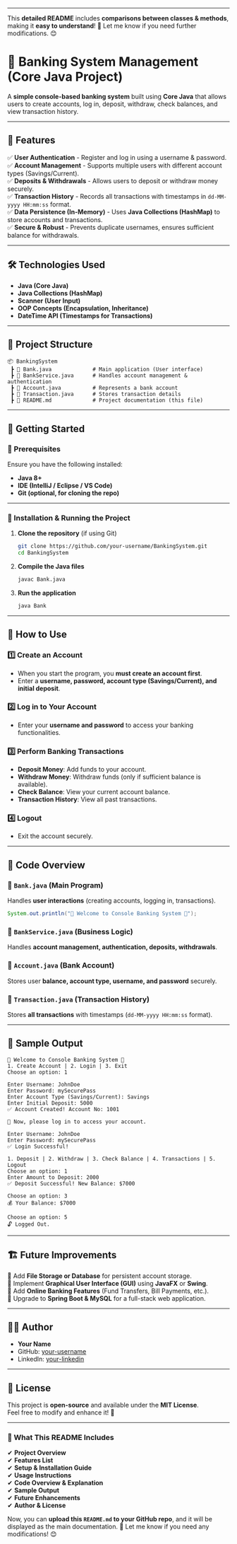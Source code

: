 

---

This **detailed README** includes **comparisons between classes & methods**, making it **easy to understand**! 🚀 Let me know if you need further modifications. 😊

# 🏦 Banking System Management (Core Java Project)

A **simple console-based banking system** built using **Core Java** that allows users to create accounts, log in, deposit, withdraw, check balances, and view transaction history.

---

## 🚀 Features
✅ **User Authentication** - Register and log in using a username & password.  
✅ **Account Management** - Supports multiple users with different account types (Savings/Current).  
✅ **Deposits & Withdrawals** - Allows users to deposit or withdraw money securely.  
✅ **Transaction History** - Records all transactions with timestamps in `dd-MM-yyyy HH:mm:ss` format.  
✅ **Data Persistence (In-Memory)** - Uses **Java Collections (HashMap)** to store accounts and transactions.  
✅ **Secure & Robust** - Prevents duplicate usernames, ensures sufficient balance for withdrawals.  

---

## 🛠️ Technologies Used
- **Java (Core Java)**
- **Java Collections (HashMap)**
- **Scanner (User Input)**
- **OOP Concepts (Encapsulation, Inheritance)**
- **DateTime API (Timestamps for Transactions)**

---

## 📂 Project Structure
```
📦 BankingSystem
 ┣ 📜 Bank.java             # Main application (User interface)
 ┣ 📜 BankService.java      # Handles account management & authentication
 ┣ 📜 Account.java          # Represents a bank account
 ┣ 📜 Transaction.java      # Stores transaction details
 ┣ 📜 README.md             # Project documentation (this file)
```

---

## 🚀 Getting Started

### 🔹 Prerequisites
Ensure you have the following installed:
- **Java 8+**
- **IDE (IntelliJ / Eclipse / VS Code)**
- **Git (optional, for cloning the repo)**

---

### 🔹 Installation & Running the Project
1. **Clone the repository** (if using Git)
   ```sh
   git clone https://github.com/your-username/BankingSystem.git
   cd BankingSystem
   ```

2. **Compile the Java files**
   ```sh
   javac Bank.java
   ```

3. **Run the application**
   ```sh
   java Bank
   ```

---

## 📌 How to Use

### **1️⃣ Create an Account**
- When you start the program, you **must create an account first**.
- Enter a **username, password, account type (Savings/Current), and initial deposit**.

### **2️⃣ Log in to Your Account**
- Enter your **username and password** to access your banking functionalities.

### **3️⃣ Perform Banking Transactions**
- **Deposit Money**: Add funds to your account.
- **Withdraw Money**: Withdraw funds (only if sufficient balance is available).
- **Check Balance**: View your current account balance.
- **Transaction History**: View all past transactions.

### **4️⃣ Logout**
- Exit the account securely.

---

## 📜 Code Overview

### **🔹 `Bank.java` (Main Program)**
Handles **user interactions** (creating accounts, logging in, transactions).
```java
System.out.println("🏦 Welcome to Console Banking System 🏦");
```

### **🔹 `BankService.java` (Business Logic)**
Handles **account management, authentication, deposits, withdrawals**.

### **🔹 `Account.java` (Bank Account)**
Stores user **balance, account type, username, and password** securely.

### **🔹 `Transaction.java` (Transaction History)**
Stores **all transactions** with timestamps (`dd-MM-yyyy HH:mm:ss` format).

---

## 🎯 Sample Output

```
🏦 Welcome to Console Banking System 🏦
1. Create Account | 2. Login | 3. Exit
Choose an option: 1

Enter Username: JohnDoe
Enter Password: mySecurePass
Enter Account Type (Savings/Current): Savings
Enter Initial Deposit: 5000
✅ Account Created! Account No: 1001

🎉 Now, please log in to access your account.

Enter Username: JohnDoe
Enter Password: mySecurePass
✅ Login Successful!

1. Deposit | 2. Withdraw | 3. Check Balance | 4. Transactions | 5. Logout
Choose an option: 1
Enter Amount to Deposit: 2000
✅ Deposit Successful! New Balance: $7000

Choose an option: 3
💰 Your Balance: $7000

Choose an option: 5
🔓 Logged Out.
```

---

## 🏗️ Future Improvements
🔹 Add **File Storage or Database** for persistent account storage.  
🔹 Implement **Graphical User Interface (GUI)** using **JavaFX** or **Swing**.  
🔹 Add **Online Banking Features** (Fund Transfers, Bill Payments, etc.).  
🔹 Upgrade to **Spring Boot & MySQL** for a full-stack web application.  

---

## 👨‍💻 Author
- **Your Name**
- GitHub: [your-username](https://github.com/your-username)
- LinkedIn: [your-linkedin](https://linkedin.com/in/your-linkedin)

---

## 📜 License
This project is **open-source** and available under the **MIT License**.  
Feel free to modify and enhance it! 🚀

---
### **📌 What This README Includes**
✔ **Project Overview**  
✔ **Features List**  
✔ **Setup & Installation Guide**  
✔ **Usage Instructions**  
✔ **Code Overview & Explanation**  
✔ **Sample Output**  
✔ **Future Enhancements**  
✔ **Author & License**  

Now, you can **upload this `README.md` to your GitHub repo**, and it will be displayed as the main documentation. 🚀 Let me know if you need any modifications! 😊

